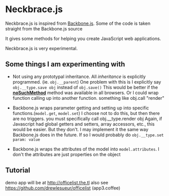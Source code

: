 Neckbrace.js
============

Neckbrace.js is inspired from [Backbone.js](http://documentcloud.github.com/backbone/). Some of the code is taken
straight from the Backbone.js source

It gives some methods for helping you create JavaScript web applications.

Neckbrace.js is very experimental.

Some things I am experimenting with
------------------------------------

* Not using any prototypal inheritance. All *inheritance* is explicitly programmed. (ie. `obj.__parent`)
  One problem with this is I explicitly say `obj.__type.save obj` instead of `obj.save()`
  This would be better if the
  [__noSuchMethod__](https://developer.mozilla.org/en/JavaScript/Reference/Global_Objects/Object/noSuchMethod)
  method was available in all browsers.
  Or I could wrap function calling up into another function. something like obj.call "render"
  
* Backbone.js wraps parameter getting and setting up into specific functions.(`model.get`, `model.set`)
  I choose not to do this, but then there are no triggers. you must specifically call obj.__type.render obj
  Again, if Javascript had global getters and setters, array accessors, etc., this would be easier.
  But they don't.
  I may implement it the same way Backbone.js does in the future. If so I would 
  probably do `obj.__type.set param: value`
  
* Backbone.js wraps the attributes of the model into `model.attributes`. I don't the attributes are
  just properties on the object


Tutorial
--------

demo app will be at http://officelist.the.tl
also see https://github.com/drewlesueur/officelist (app3.coffee)
